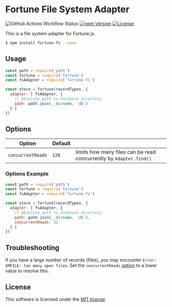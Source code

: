 # Fortune File System Adapter

![GitHub Actions Workflow Status](https://img.shields.io/github/actions/workflow/status/fortunejs/fortune-fs/test.yml)
[![npm Version](https://img.shields.io/npm/v/fortune-fs.svg?style=flat-square)](https://www.npmjs.com/package/fortune-fs)
[![License](https://img.shields.io/npm/l/fortune.svg?style=flat-square)](https://raw.githubusercontent.com/fortunejs/fortune-fs/master/LICENSE)

This is a file system adapter for Fortune.js.

```sh
$ npm install fortune-fs --save
```


## Usage

```js
const path = require('path')
const fortune = require('fortune')
const fsAdapter = require('fortune-fs')

const store = fortune(recordTypes, {
  adapter: [ fsAdapter, {
    // Absolute path to database directory.
    path: path.join(__dirname, 'db')
  } ]
})
```


## Options


| Option | Default |  |
| --- | --- | ---|
| `concurrentReads`| `128` | limits how many files can be read concurrently by `Adapter.find()` |

### Options Example

```js
const path = require('path')
const fortune = require('fortune')
const fsAdapter = require('fortune-fs')

const store = fortune(recordTypes, {
  adapter: [ fsAdapter, {
    // Absolute path to database directory.
    path: path.join(__dirname, 'db'),
    concurrentReads: 32
  } ]
})
```


## Troubleshooting

If you have a large number of records (files), you may encounter `Error: EMFILE: too many open files`. Set the `concurrentReads` [option](#options) to a lower value to resolve this.


## License

This software is licensed under the [MIT license](https://raw.githubusercontent.com/fortunejs/fortune-fs/master/LICENSE).
